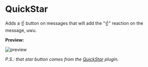 # QuickStar

Adds a ☝️ button on messages that will add the "☝️" reaction on the message, uwu.

**Preview:**

![preview](https://i.imgur.com/YOY3Wqu.gif)


*P.S.: that star button comes from the [QuickStar](https://github.com/powercord-community/quickstar) plugin.*